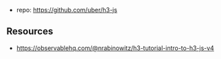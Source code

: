 
- repo: https://github.com/uber/h3-js

## Resources

- https://observablehq.com/@nrabinowitz/h3-tutorial-intro-to-h3-js-v4